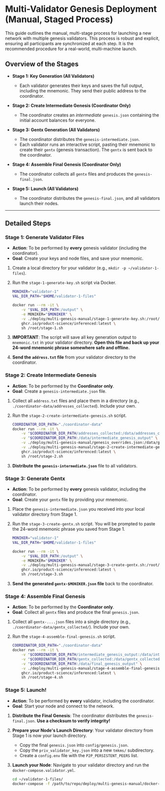 # Multi-Validator Genesis Deployment (Manual, Staged Process)

This guide outlines the manual, multi-stage process for launching a new network with multiple genesis validators. This process is robust and explicit, ensuring all participants are synchronized at each step. It is the recommended procedure for a real-world, multi-machine launch.

## Overview of the Stages

*   **Stage 1: Key Generation (All Validators)**
    *   Each validator generates their keys and saves the full output, including the mnemonic. They send their public address to the coordinator.

*   **Stage 2: Create Intermediate Genesis (Coordinator Only)**
    *   The coordinator creates an *intermediate* `genesis.json` containing the initial account balances for everyone.

*   **Stage 3: Gentx Generation (All Validators)**
    *   The coordinator distributes the `genesis-intermediate.json`.
    *   Each validator runs an interactive script, pasting their mnemonic to create their `gentx` (genesis transaction). The `gentx` is sent back to the coordinator.

*   **Stage 4: Assemble Final Genesis (Coordinator Only)**
    *   The coordinator collects all `gentx` files and produces the `genesis-final.json`.

*   **Stage 5: Launch (All Validators)**
    *   The coordinator distributes the `genesis-final.json`, and all validators launch their nodes.

---

## Detailed Steps

### Stage 1: Generate Validator Files

*   **Action**: To be performed by **every** genesis validator (including the coordinator).
*   **Goal**: Create your keys and node files, and save your mnemonic.

1.  Create a local directory for your validator (e.g., `mkdir -p ~/validator-1-files`).
2.  Run the `stage-1-generate-key.sh` script via Docker.

    ```bash
    MONIKER="validator-1"
    VAL_DIR_PATH="$HOME/validator-1-files"
    
    docker run --rm -it \
        -v "$VAL_DIR_PATH:/output" \
        -e MONIKER="$MONIKER" \
        -v ./deploy/multi-genesis-manual/stage-1-generate-key.sh:/root/stage-1.sh \
        ghcr.io/product-science/inferenced:latest \
        sh /root/stage-1.sh
    ```
3.  **IMPORTANT**: The script will save all key generation output to `mnemonic.txt` in your validator directory. **Open this file and back up your 24-word mnemonic phrase somewhere safe and offline.**

4.  **Send the `address.txt` file** from your validator directory to the coordinator.

### Stage 2: Create Intermediate Genesis

*   **Action**: To be performed by the **Coordinator only**.
*   **Goal**: Create a `genesis-intermediate.json` file.

1.  Collect all `address.txt` files and place them in a directory (e.g., `./coordinator-data/addresses_collected`). Include your own.
2.  Run the `stage-2-create-intermediate-genesis.sh` script.

    ```bash
    COORDINATOR_DIR_PATH="./coordinator-data"
    docker run --rm -it \
        -v "$COORDINATOR_DIR_PATH/addresses_collected:/data/addresses_collected" \
        -v "$COORDINATOR_DIR_PATH:/data/intermediate_genesis_output" \
        -v ./deploy/multi-genesis-manual/genesis_overrides.json:/data/genesis_overrides.json \
        -v ./deploy/multi-genesis-manual/stage-2-create-intermediate-genesis.sh:/root/stage-2.sh \
        ghcr.io/product-science/inferenced:latest \
        sh /root/stage-2.sh
    ```
3.  **Distribute the `genesis-intermediate.json`** file to all validators.

### Stage 3: Generate Gentx

*   **Action**: To be performed by **every** genesis validator, including the coordinator.
*   **Goal**: Create your `gentx` file by providing your mnemonic.

1.  Place the `genesis-intermediate.json` you received into your local validator directory from Stage 1.
2.  Run the `stage-3-create-gentx.sh` script. You will be prompted to paste the 24-word mnemonic phrase you saved from Stage 1.

    ```bash
    MONIKER="validator-1"
    VAL_DIR_PATH="$HOME/validator-1-files"

    docker run --rm -it \
        -v "$VAL_DIR_PATH:/output" \
        -e MONIKER="$MONIKER" \
        -v ./deploy/multi-genesis-manual/stage-3-create-gentx.sh:/root/stage-3.sh \
        ghcr.io/product-science/inferenced:latest \
        sh /root/stage-3.sh
    ```
3.  **Send the generated `gentx-$MONIKER.json` file** back to the coordinator.

### Stage 4: Assemble Final Genesis

*   **Action**: To be performed by the **Coordinator only**.
*   **Goal**: Collect all `gentx` files and produce the final `genesis.json`.

1.  Collect all `gentx-....json` files into a single directory (e.g., `./coordinator-data/gentx_collected/`). Include your own.
2.  Run the `stage-4-assemble-final-genesis.sh` script.

    ```bash
    COORDINATOR_DIR_PATH="./coordinator-data"
    docker run --rm -it \
        -v "$COORDINATOR_DIR_PATH/intermediate_genesis_output:/data/intermediate_genesis_output" \
        -v "$COORDINATOR_DIR_PATH/gentx_collected:/data/gentx_collected" \
        -v "$COORDINATOR_DIR_PATH:/data/final_genesis_output" \
        -v ./deploy/multi-genesis-manual/stage-4-assemble-final-genesis.sh:/root/stage-4.sh \
        ghcr.io/product-science/inferenced:latest \
        sh /root/stage-4.sh
    ```

### Stage 5: Launch!

*   **Action**: To be performed by **every** validator, including the coordinator.
*   **Goal**: Start your node and connect to the network.

1.  **Distribute the Final Genesis**: The coordinator distributes the `genesis-final.json`. **Use a checksum to verify integrity!**

2.  **Prepare your Node's Launch Directory**: Your validator directory from Stage 1 is now your launch directory.
    *   Copy the final `genesis.json` into `config/genesis.json`.
    *   Copy the `priv_validator_key.json` into a new `tmkms/` subdirectory.
    *   Create a `config.env` file with the `P2P_PERSISTENT_PEERS` list.

3.  **Launch your Node**: Navigate to your validator directory and run the `docker-compose.validator.yml`.
    ```bash
    cd ~/validator-1-files/
    docker-compose -f /path/to/repo/deploy/multi-genesis-manual/docker-compose.validator.yml up -d
    ```
